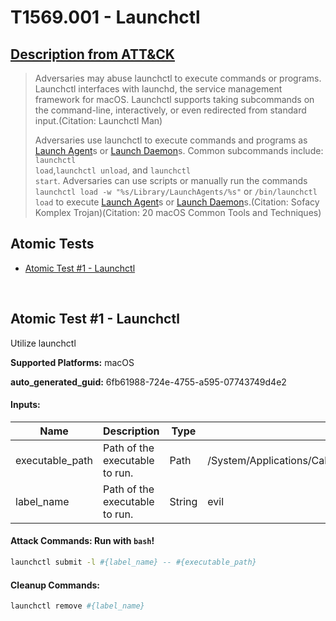 # T1569.001 - Launchctl
## [Description from ATT&CK](https://attack.mitre.org/techniques/T1569/001)
<blockquote>Adversaries may abuse launchctl to execute commands or programs. Launchctl interfaces with launchd, the service management framework for macOS. Launchctl supports taking subcommands on the command-line, interactively, or even redirected from standard input.(Citation: Launchctl Man)

Adversaries use launchctl to execute commands and programs as [Launch Agent](https://attack.mitre.org/techniques/T1543/001)s or [Launch Daemon](https://attack.mitre.org/techniques/T1543/004)s. Common subcommands include: <code>launchctl load</code>,<code>launchctl unload</code>, and <code>launchctl start</code>. Adversaries can use scripts or manually run the commands <code>launchctl load -w "%s/Library/LaunchAgents/%s"</code> or <code>/bin/launchctl load</code> to execute [Launch Agent](https://attack.mitre.org/techniques/T1543/001)s or [Launch Daemon](https://attack.mitre.org/techniques/T1543/004)s.(Citation: Sofacy Komplex Trojan)(Citation: 20 macOS Common Tools and Techniques)
</blockquote>

## Atomic Tests

- [Atomic Test #1 - Launchctl](#atomic-test-1---launchctl)


<br/>

## Atomic Test #1 - Launchctl
Utilize launchctl

**Supported Platforms:** macOS


**auto_generated_guid:** 6fb61988-724e-4755-a595-07743749d4e2





#### Inputs:
| Name | Description | Type | Default Value |
|------|-------------|------|---------------|
| executable_path | Path of the executable to run. | Path | /System/Applications/Calculator.app/Contents/MacOS/Calculator|
| label_name | Path of the executable to run. | String | evil|


#### Attack Commands: Run with `bash`! 


```bash
launchctl submit -l #{label_name} -- #{executable_path}
```

#### Cleanup Commands:
```bash
launchctl remove #{label_name}
```





<br/>
